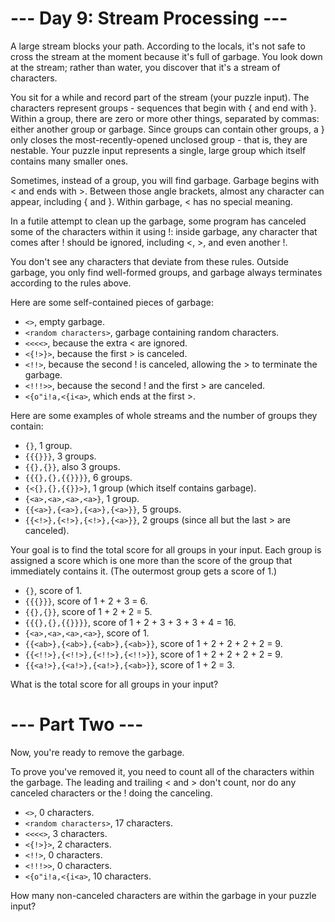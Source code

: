 # --- Day 9: Stream Processing ---

A large stream blocks your path. According to the locals, it's not safe to cross the stream at the moment because it's full of garbage. You look down at the stream; rather than water, you discover that it's a stream of characters.

You sit for a while and record part of the stream (your puzzle input). The characters represent groups - sequences that begin with { and end with }. Within a group, there are zero or more other things, separated by commas: either another group or garbage. Since groups can contain other groups, a } only closes the most-recently-opened unclosed group - that is, they are nestable. Your puzzle input represents a single, large group which itself contains many smaller ones.

Sometimes, instead of a group, you will find garbage. Garbage begins with < and ends with >. Between those angle brackets, almost any character can appear, including { and }. Within garbage, < has no special meaning.

In a futile attempt to clean up the garbage, some program has canceled some of the characters within it using !: inside garbage, any character that comes after ! should be ignored, including <, >, and even another !.

You don't see any characters that deviate from these rules. Outside garbage, you only find well-formed groups, and garbage always terminates according to the rules above.

Here are some self-contained pieces of garbage:

  - `<>`, empty garbage.
  - `<random characters>`, garbage containing random characters.
  - `<<<<>`, because the extra < are ignored.
  - `<{!>}>`, because the first > is canceled.
  - `<!!>`, because the second ! is canceled, allowing the > to terminate the garbage.
  - `<!!!>>`, because the second ! and the first > are canceled.
  - `<{o"i!a,<{i<a>`, which ends at the first >.

Here are some examples of whole streams and the number of groups they contain:

  - `{}`, 1 group.
  - `{{{}}}`, 3 groups.
  - `{{},{}}`, also 3 groups.
  - `{{{},{},{{}}}}`, 6 groups.
  - `{<{},{},{{}}>}`, 1 group (which itself contains garbage).
  - `{<a>,<a>,<a>,<a>}`, 1 group.
  - `{{<a>},{<a>},{<a>},{<a>}}`, 5 groups.
  - `{{<!>},{<!>},{<!>},{<a>}}`, 2 groups (since all but the last > are canceled).

Your goal is to find the total score for all groups in your input. Each group is assigned a score which is one more than the score of the group that immediately contains it. (The outermost group gets a score of 1.)

  - `{}`, score of 1.
  - `{{{}}}`, score of 1 + 2 + 3 = 6.
  - `{{},{}}`, score of 1 + 2 + 2 = 5.
  - `{{{},{},{{}}}}`, score of 1 + 2 + 3 + 3 + 3 + 4 = 16.
  - `{<a>,<a>,<a>,<a>}`, score of 1.
  - `{{<ab>},{<ab>},{<ab>},{<ab>}}`, score of 1 + 2 + 2 + 2 + 2 = 9.
  - `{{<!!>},{<!!>},{<!!>},{<!!>}}`, score of 1 + 2 + 2 + 2 + 2 = 9.
  - `{{<a!>},{<a!>},{<a!>},{<ab>}}`, score of 1 + 2 = 3.

What is the total score for all groups in your input?

# --- Part Two ---

Now, you're ready to remove the garbage.

To prove you've removed it, you need to count all of the characters within the garbage. The leading and trailing < and > don't count, nor do any canceled characters or the ! doing the canceling.

  - `<>`, 0 characters.
  - `<random characters>`, 17 characters.
  - `<<<<>`, 3 characters.
  - `<{!>}>`, 2 characters.
  - `<!!>`, 0 characters.
  - `<!!!>>`, 0 characters.
  - `<{o"i!a,<{i<a>`, 10 characters.

How many non-canceled characters are within the garbage in your puzzle input?